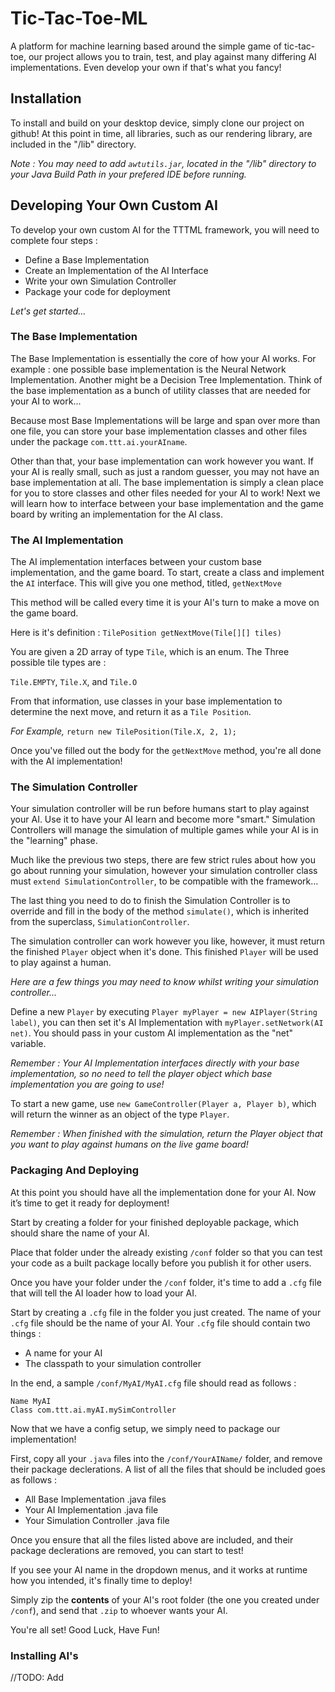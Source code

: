 # Tic-Tac-Toe-ML

A platform for machine learning based around the simple game of tic-tac-toe, our project allows you to train, test, and play against many differing AI implementations. Even develop your own if that's what you fancy!

## Installation

To install and build on your desktop device, simply clone our project on github!
At this point in time, all libraries, such as our rendering library, are included in the "/lib" directory. 

*Note : You may need to add ```awtutils.jar```, located in the "/lib" directory to your Java Build Path in your prefered IDE before running.*


## Developing Your Own Custom AI
To develop your own custom AI for the TTTML framework, you will need to complete four steps :
<ul>
<li> Define a Base Implementation
<li> Create an Implementation of the AI Interface
<li> Write your own Simulation Controller
<li> Package your code for deployment
</ul>


*Let's get started...*


### The Base Implementation


The Base Implementation is essentially the core of how your AI works. For example : one possible base implementation is the Neural Network Implementation. Another might be a Decision Tree Implementation. Think of the base implementation as a bunch of utility classes that are needed for your AI to work...


Because most Base Implementations will be large and span over more than one file, you can store your base implementation classes and other files under the package ``` com.ttt.ai.yourAIname ```.


Other than that, your base implementation can work however you want. If your AI is really small, such as just a random guesser, you may not have an base implementation at all. The base implementation is simply a clean place for you to store classes and other files needed for your AI to work! Next we will learn how to interface between your base implementation and the game board by writing an implementation for the AI class.


### The AI Implementation


The AI implementation interfaces between your custom base implementation, and the game board. To start, create a class and implement the ```AI``` interface. This will give you one method, titled, ```getNextMove```


This method will be called every time it is your AI's turn to make a move on the game board.


Here is it's definition : ```TilePosition getNextMove(Tile[][] tiles)```


You are given a 2D array of type ```Tile```, which is an enum. The Three possible tile types are :




 ```Tile.EMPTY```, ```Tile.X```, and ```Tile.O```
 
 From that information, use classes in your base implementation to determine the next move, 
and return it as a ```Tile Position```.
 
 *For Example,* ```return new TilePosition(Tile.X, 2, 1);```
 
 Once you've filled out the body for the ```getNextMove``` method, you're all done with the AI implementation!

 
### The Simulation Controller

 
 Your simulation controller will be run before humans start to play against your AI. Use it to have your AI learn and become more "smart." Simulation Controllers will manage the simulation of multiple games while your AI is in the "learning" phase.
 
 Much like the previous two steps, there are few strict rules about how you go about running your simulation, however your simulation controller class must ```extend SimulationController```, to be compatible with the framework...
 
 The last thing you need to do to finish the Simulation Controller is to override and fill in the body of the method ```simulate()```, which is inherited from the superclass, ```SimulationController```.
 
 The simulation controller can work however you like, however, it must return the finished ```Player``` object when it's done. This finished ```Player``` will be used to play against a human.
 
 *Here are a few things you may need to know whilst writing your simulation controller...*
 
 Define a new ```Player``` by executing ```Player myPlayer = new AIPlayer(String label)```, you can then set it's AI Implementation with ```myPlayer.setNetwork(AI net)```. You should pass in your custom AI implementation as the "net" variable.
 
 *Remember : Your AI Implementation interfaces directly with your base implementation, so no need to tell the player object which base implementation you are going to use!*
 
 To start a new game, use ```new GameController(Player a, Player b)```, which will return the winner as an object of the type ```Player```. 
 
  *Remember : When finished with the simulation, return the Player object that you want to play against humans on the live game board!*

### Packaging And Deploying

At this point you should have all the implementation done for your AI. Now it’s time to get it ready for deployment!

Start by creating a folder for your finished deployable package, which should share the name of your AI.

Place that folder under the already existing ```/conf``` folder so that you can test your code as a built package locally before you publish it for other users.

Once you have your folder under the ```/conf``` folder, it's time to add a ```.cfg``` file that will tell the AI loader how to load your AI. 

Start by creating a ```.cfg``` file in the folder you just created. The name of your ```.cfg``` file should be the name of your AI. Your ```.cfg``` file should contain two things : 

<ul>
<li> A name for your AI
<li> The classpath to your simulation controller 
</ul>

In the end, a sample ```/conf/MyAI/MyAI.cfg``` file should read as follows : 

```Name MyAI ```
<br>
```Class com.ttt.ai.myAI.mySimController```

Now that we have a config setup, we simply need to package our implementation!

First, copy all your ```.java``` files into the ```/conf/YourAIName/``` folder, and remove their package declerations. A list of all the files that should be included goes as follows : 
<ul>
<li>All Base Implementation .java files
<li>Your AI Implementation .java file
<li>Your Simulation Controller .java file
</ul>

Once you ensure that all the files listed above are included, and their package declerations are removed, you can start to test!

If you see your AI name in the dropdown menus, and it works at runtime how you intended, it's finally time to deploy!

Simply zip the __contents__ of your AI's root folder (the one you created under ```/conf```), and send that ```.zip``` to whoever wants your AI. 

You're all set!
Good Luck, Have Fun!

### Installing AI's
//TODO: Add